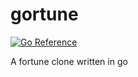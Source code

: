 # gortune
[![Go Reference](https://pkg.go.dev/badge/github.com/MeztliRA/gortune.svg)](https://pkg.go.dev/github.com/MeztliRA/gortune)

A fortune clone written in go
